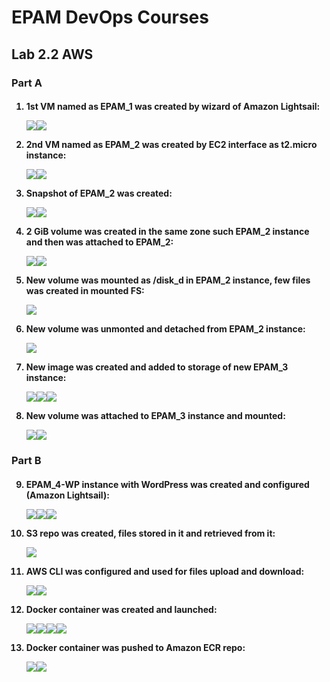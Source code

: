 <h1>EPAM DevOps Courses</h1>
<h2>Lab 2.2 AWS</h2>
<h3>Part A</h3>
<h4><ol>
<li>1st VM named as EPAM_1 was created by wizard of Amazon Lightsail:<p><img
 src=t2.2_EPAM_1_ssh.PNG><img
 src=t2.2_EPAM_1_statIP_18.205.133.118.PNG>
<li>2nd VM named as EPAM_2 was created by EC2 interface as t2.micro instance:<p><img
 src=t2.2_EPAM_2_18.116.44.74.PNG><img
 src=t2.2_ssh_to_EPAM_2.PNG>
<li>Snapshot of EPAM_2 was created:<p><img
 src=t2.2_EPAM_2_snapshot_menu.PNG><img
 src=t2.2_EPAM_2_snapshot_creation.PNG>
<li>2 GiB volume was created in the same zone such EPAM_2 instance and then was attached to EPAM_2:<p><img
 src=t2.2_EPAM_2_new_volume_creation.PNG><img
 src=t2.2_EPAM_2_new_volume_attach_menu.PNG>
<li>New volume was mounted as /disk_d in EPAM_2 instance, few files was created in mounted FS:<p><img
 src=t2.2_EPAM_2_new_volume_mount.PNG>
<li>New volume was unmonted and detached from EPAM_2 instance:<p><img
 src=t2.2_EPAM_2_new_volume_detach_menu.PNG>
<li>New image was created and added to storage of new EPAM_3 instance:<p><img
 src=t2.2_EPAM_2_snapshot_to_image.PNG><img
 src=t2.2_EPAM_2_image_launch_for_EPAM_3.PNG><img
 src=t2.2_EPAM_3_add_storage_from_snapshot.PNG>
<li>New volume was attached to EPAM_3 instance and mounted:<p><img
 src=t2.2_ssh_to_EPAM_3.PNG><img
 src=t2.2_EPAM_3_new_volume_mount.PNG>
</ol></h4>
<h3>Part B</h3>
<h4><ol start=9>
<li>EPAM_4-WP instance with WordPress was created and configured (Amazon Lightsail):<p><img
 src=t2.2b_WP_show_pwd.PNG><img
 src=t2.2b_WP_home_page.PNG><img
 src=t2.2b_WP_dns.PNG>
<li>S3 repo was created, files stored in it and retrieved from it:<p><img
 src=t2.2b_S3_files_uploaded_in_new_backet.PNG>
<li>AWS CLI was configured and used for files upload and download:<p><img
 src=t2.2b_IAM_add_new_user.PNG><img
 src=t2.2b_aws_configure_win64.PNG>
<li>Docker container was created and launched:<p><img
 src=t2.2b_docker_installation.PNG><img
 src=t2.2b_docker_dockerfile.PNG><img
 src=t2.2b_docker_info.PNG><img
 src=t2.2b_docker_http_connection.PNG>
<li>Docker container was pushed to Amazon ECR repo:<p><img
 src=t2.2b_docker_aws_repo_creation.PNG><img
 src=t2.2b_docker_aws_repo_push.PNG>
</ol></h4>
